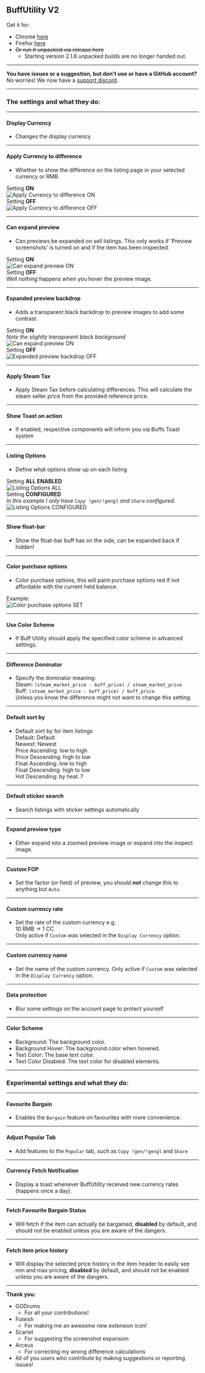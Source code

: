 ## BuffUtility V2

Get it for:
* Chrome [here](https://chrome.google.com/webstore/detail/buff-utility/gfjnmalnjjmjahaddeaamlkeliginpaf)
* Firefox [here](https://addons.mozilla.org/en-US/firefox/addon/buff-utility/)
* ~~Or run it unpacked via release here~~
  * Starting version 2.1.6 unpacked builds are no longer handed out.

---

**You have issues or a suggestion, but don't use or have a GitHub account?** <br/>
No worries! We now have a [support discord](https://discord.gg/yeYuuKZxbP).

---

### The settings and what they do:

---

#### Display Currency
* Changes the display currency

---

#### Apply Currency to difference
* Whether to show the difference on the listing page in your selected currency or RMB.

Setting **ON** <br>
![Apply Currency to difference ON](docs/resources/setting_display/Apply%20Currency%20to%20difference%20ON.jpg) <br>
Setting **OFF** <br>
![Apply Currency to difference OFF](docs/resources/setting_display/Apply%20Currency%20to%20difference%20OFF.jpg)

---

#### Can expand preview
* Can previews be expanded on sell listings. This only works if 'Preview screenshots' is turned on and if the item has been inspected.
  
Setting **ON** <br>
![Can expand preview ON](docs/resources/setting_display/Can%20expand%20preview%20ON.jpg) <br>
Setting **OFF** <br>
Well *nothing* happens when you hover the preview image.

---

#### Expanded preview backdrop
* Adds a transparent black backdrop to preview images to add some contrast.

Setting **ON** <br>
*Note the slightly transparent black background* <br>
![Can expand preview ON](docs/resources/setting_display/Can%20expand%20preview%20ON.jpg) <br>
Setting **OFF** <br>
![Expanded preview backdrop OFF](docs/resources/setting_display/Expanded%20preview%20backdrop%20OFF.jpg)

---

#### Apply Steam Tax
* Apply Steam Tax before calculating differences.
  This will calculate the steam seller price from the provided reference price.

---

#### Show Toast on action
* If enabled, respective components will inform you via Buffs Toast system

---

#### Listing Options
* Define what options show up on each listing

Setting **ALL ENABLED** <br>
![Listing Options ALL](docs/resources/setting_display/Listing%20Options%20ALL.jpg) <br>
Setting **CONFIGURED** <br>
*In this example I only have `Copy !gen/!gengl` and `Share` configured.* <br>
![Listing Options CONFIGURED](docs/resources/setting_display/Listing%20Options%20CONFIGURED.jpg)

---

#### Show float-bar
* Show the float-bar buff has on the side, can be expanded back if hidden!

---

#### Color purchase options
* Color purchase options, this will paint purchase options red if not affordable with the current held balance.

Example: <br>
![Color purchase options SET](docs/resources/setting_display/Color%20purchase%20options%20SET.jpg) <br>

---

#### Use Color Scheme
* If Buff Utility should apply the specified color scheme in advanced settings.

---

#### Difference Dominator
* Specify the dominator meaning: <br>
  Steam: `(steam_market_price - buff_price) / steam_market_price` <br>
  Buff: `(steam_market_price - buff_price) / buff_price` <br>
  Unless you know the difference might not want to change this setting.

---

#### Default sort by
* Default sort by for item listings <br>
  Default: Default <br>
  Newest: Newest <br>
  Price Ascending: low to high <br>
  Price Descending: high to low <br>
  Float Ascending: low to high <br>
  Float Descending: high to low <br>
  Hot Descending: by heat..?

---

#### Default sticker search
* Search listings with sticker settings automatically

---

#### Expand preview type
* Either expand into a zoomed preview image or expand into the inspect image.

---

#### Custom FOP
* Set the factor (or field) of preview, you should ***not*** change this to anything but `Auto`.

---

#### Custom currency rate
* Set the rate of the custom currency e.g. <br>
  10 RMB -> 1 CC <br>
  Only active if `Custom` was selected in the `Display Currency` option.

---

#### Custom currency name
* Set the name of the custom currency. Only active if `Custom` was selected in the `Display Currency` option.

---

#### Data protection
* Blur some settings on the account page to protect yourself

---

#### Color Scheme
* Background: The background color.
* Background Hover: The background color when hovered.
* Text Color: The base text color.
* Text Color Disabled: The text color for disabled elements.

---

### Experimental settings and what they do:

---

#### Favourite Bargain
* Enables the `Bargain` feature on favourites with more convenience.

---

#### Adjust Popular Tab
* Add features to the `Popular` tab, such as `Copy !gen/!gengl` and `Share`

---

#### Currency Fetch Notification
* Display a toast whenever BuffUtility received new currency rates (happens once a day).

---

#### Fetch Favourite Bargain Status
* Will fetch if the item can actually be bargained, **disabled** by default, and should not be enabled unless you are aware of the dangers.

---

#### Fetch item price history
* Will display the selected price history in the item header to easily see min and max pricing, **disabled** by default, and should not be enabled unless you are aware of the dangers.

---

**Thank you:**
* GODrums
  * For all your contributions!
* Futeish
    * For making me an awesome new extension icon!
* Scarlet
    * For suggesting the screenshot expansion
* Arceus
    * For correcting my wrong difference calculations
* All of you users who contribute by making suggestions or reporting issues!

